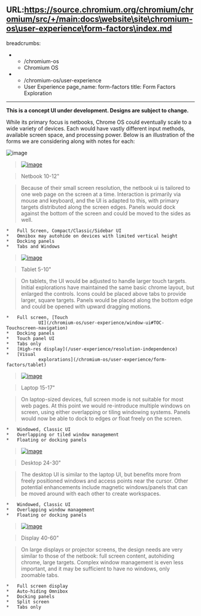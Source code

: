 URL:https://source.chromium.org/chromium/chromium/src/+/main:docs\website\site\chromium-os\user-experience\form-factors\index.md
---
breadcrumbs:
- - /chromium-os
  - Chromium OS
- - /chromium-os/user-experience
  - User Experience
page_name: form-factors
title: Form Factors Exploration
---

**This is a concept UI under development. Designs are subject to change.**

While its primary focus is netbooks, Chrome OS could eventually scale to a wide
variety of devices. Each would have vastly different input methods, available
screen space, and processing power. Below is an illustration of the forms we are
considering along with notes for each:

<img alt="image"
src="/chromium-os/user-experience/form-factors/Form%20Factors.png">

> [<img alt="image"
> src="/chromium-os/user-experience/form-factors/netbook.png">](/chromium-os/user-experience/form-factors/netbook.png)

> Netbook 10-12"

> Because of their small screen resolution, the netbook ui is tailored to one
> web page on the screen at a time. Interaction is primarily via mouse and
> keyboard, and the UI is adapted to this, with primary targets distributed
> along the screen edges. Panels would dock against the bottom of the screen and
> could be moved to the sides as well.

    *   Full Screen, Compact/Classic/Sidebar UI
    *   Omnibox may autohide on devices with limited vertical height
    *   Docking panels
    *   Tabs and Windows

> [<img alt="image"
> src="/chromium-os/user-experience/form-factors/Tablet.png">](/chromium-os/user-experience/form-factors/Tablet.png)

> Tablet 5-10"

> On tablets, the UI would be adjusted to handle larger touch targets. Initial
> explorations have maintained the same basic chrome layout, but enlarged the
> controls. Icons could be placed above tabs to provide larger, square targets.
> Panels would be placed along the bottom edge and could be opened with upward
> dragging motions.

    *   Full screen, [Touch
                UI](/chromium-os/user-experience/window-ui#TOC-Touchscreen-navigation)
    *   Docking panels
    *   Touch panel UI
    *   Tabs only
    *   [High-res display](/user-experience/resolution-independence)
    *   [Visual
                explorations](/chromium-os/user-experience/form-factors/tablet)

> [<img alt="image"
> src="/chromium-os/user-experience/form-factors/laptop.png">](/chromium-os/user-experience/form-factors/laptop.png)

> Laptop 15-17"

> On laptop-sized devices, full screen mode is not suitable for most web pages.
> At this point we would re-introduce multiple windows on screen, using either
> overlapping or tiling windowing systems. Panels would now be able to dock to
> edges *or* float freely on the screen.

    *   Windowed, Classic UI
    *   Overlapping or tiled window management
    *   Floating or docking panels

> [<img alt="image"
> src="/chromium-os/user-experience/form-factors/Desktop.png">](/chromium-os/user-experience/form-factors/Desktop.png)

> Desktop 24-30"

> The desktop UI is similar to the laptop UI, but benefits more from freely
> positioned windows and access points near the cursor. Other potential
> enhancements include magnetic windows/panels that can be moved around with
> each other to create workspaces.

    *   Windowed, Classic UI
    *   Overlapping window management
    *   Floating or docking panels

> [<img alt="image"
> src="/chromium-os/user-experience/form-factors/Display.png">](/chromium-os/user-experience/form-factors/Display.png)

> Display 40-60"

> On large displays or projector screens, the design needs are very similar to
> those of the netbook: full screen content, autohiding chrome, large targets.
> Complex window management is even less important, and it may be sufficient to
> have no windows, only zoomable tabs.

    *   Full screen display
    *   Auto-hiding Omnibox
    *   Docking panels
    *   Split screen
    *   Tabs only
